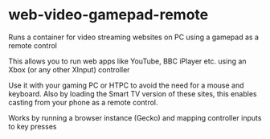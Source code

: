 # web-video-gamepad-remote
Runs a container for video streaming websites on PC using a gamepad as a remote control

This allows you to run web apps like YouTube, BBC iPlayer etc. using an Xbox (or any other XInput) controller

Use it with your gaming PC or HTPC to avoid the need for a mouse and keyboard.
Also by loading the Smart TV version of these sites, this enables casting from your phone as a remote control.


Works by running a browser instance (Gecko) and mapping controller inputs to key presses

